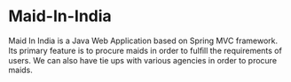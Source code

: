 # Maid-In-India
Maid In India is a Java Web Application based on Spring MVC framework. Its primary feature is to procure maids in order to fulﬁll the requirements of users. 
We can also have tie ups with various agencies in order to procure maids.

